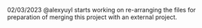 02/03/2023
@alexyuyl starts working on re-arranging the files for preparation of merging this project with an external project.
